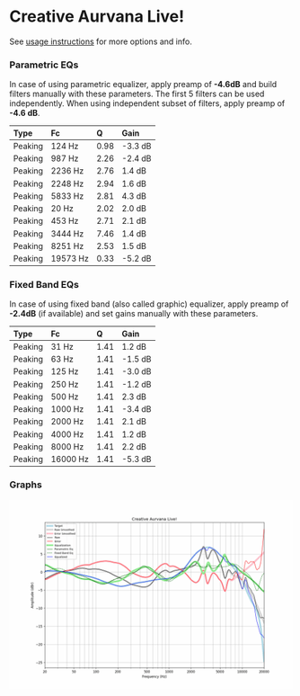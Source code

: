 # Creative Aurvana Live!
See [usage instructions](https://github.com/jaakkopasanen/AutoEq#usage) for more options and info.

### Parametric EQs
In case of using parametric equalizer, apply preamp of **-4.6dB** and build filters manually
with these parameters. The first 5 filters can be used independently.
When using independent subset of filters, apply preamp of **-4.6 dB**.

| Type    | Fc       |    Q | Gain    |
|:--------|:---------|:-----|:--------|
| Peaking | 124 Hz   | 0.98 | -3.3 dB |
| Peaking | 987 Hz   | 2.26 | -2.4 dB |
| Peaking | 2236 Hz  | 2.76 | 1.4 dB  |
| Peaking | 2248 Hz  | 2.94 | 1.6 dB  |
| Peaking | 5833 Hz  | 2.81 | 4.3 dB  |
| Peaking | 20 Hz    | 2.02 | 2.0 dB  |
| Peaking | 453 Hz   | 2.71 | 2.1 dB  |
| Peaking | 3444 Hz  | 7.46 | 1.4 dB  |
| Peaking | 8251 Hz  | 2.53 | 1.5 dB  |
| Peaking | 19573 Hz | 0.33 | -5.2 dB |

### Fixed Band EQs
In case of using fixed band (also called graphic) equalizer, apply preamp of **-2.4dB**
(if available) and set gains manually with these parameters.

| Type    | Fc       |    Q | Gain    |
|:--------|:---------|:-----|:--------|
| Peaking | 31 Hz    | 1.41 | 1.2 dB  |
| Peaking | 63 Hz    | 1.41 | -1.5 dB |
| Peaking | 125 Hz   | 1.41 | -3.0 dB |
| Peaking | 250 Hz   | 1.41 | -1.2 dB |
| Peaking | 500 Hz   | 1.41 | 2.3 dB  |
| Peaking | 1000 Hz  | 1.41 | -3.4 dB |
| Peaking | 2000 Hz  | 1.41 | 2.1 dB  |
| Peaking | 4000 Hz  | 1.41 | 1.2 dB  |
| Peaking | 8000 Hz  | 1.41 | 2.2 dB  |
| Peaking | 16000 Hz | 1.41 | -5.3 dB |

### Graphs
![](./Creative%20Aurvana%20Live!.png)